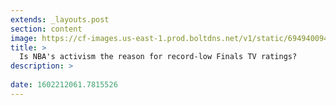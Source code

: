 ```yaml
--- 
extends: _layouts.post 
section: content 
image: https://cf-images.us-east-1.prod.boltdns.net/v1/static/694940094001/547e4829-791e-40ce-a74d-475c296fbff7/12d26820-7f67-4d94-84be-6f92b15a3aa1/1280x720/match/image.jpg 
title: > 
  Is NBA's activism the reason for record-low Finals TV ratings? 
description: > 
   
date: 1602212061.7815526 
--- 
```

